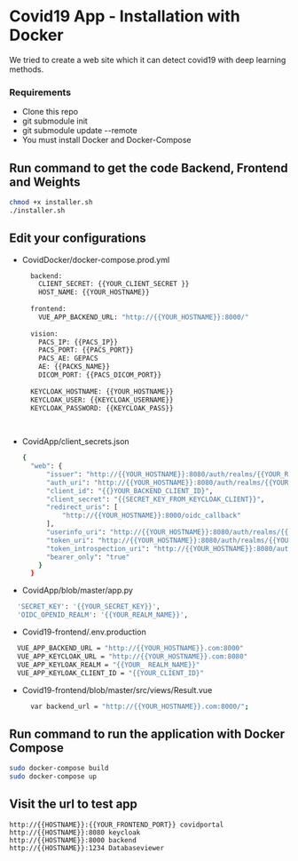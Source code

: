 # Covid19 App - Installation with Docker

We tried to create a web site which it can detect covid19 with deep learning methods.
### Requirements
- Clone this repo
- git submodule init
- git submodule update --remote
- You must install Docker and Docker-Compose

## Run command to get the code Backend, Frontend and Weights
```bash
chmod +x installer.sh
./installer.sh
```

## Edit your configurations
- CovidDocker/docker-compose.prod.yml
  ```bash
    backend:
      CLIENT_SECRET: {{YOUR_CLIENT_SECRET }}
      HOST_NAME: {{YOUR_HOSTNAME}}
    
    frontend:
      VUE_APP_BACKEND_URL: "http://{{YOUR_HOSTNAME}}:8000/"
    
    vision:
      PACS_IP: {{PACS_IP}} 
      PACS_PORT: {{PACS_PORT}}
      PACS_AE: GEPACS
      AE: {{PACKS_NAME}}
      DICOM_PORT: {{PACS_DICOM_PORT}}
    
    KEYCLOAK_HOSTNAME: {{YOUR_HOSTNAME}}
    KEYCLOAK_USER: {{KEYCLOAK_USERNAME}}
    KEYCLOAK_PASSWORD: {{KEYCLOAK_PASS}}
    
    
  ```
- CovidApp/client_secrets.json
  ```bash
  {
    "web": {
        "issuer": "http://{{YOUR_HOSTNAME}}:8080/auth/realms/{{YOUR_REALM_NAME}}",
        "auth_uri": "http://{{YOUR_HOSTNAME}}:8080/auth/realms/{{YOUR_REALM_NAME}}/protocol/openid-connect/auth",
        "client_id": "{{}YOUR_BACKEND_CLIENT_ID}",
        "client_secret": "{{SECRET_KEY_FROM_KEYCLOAK_CLIENT}}",
        "redirect_uris": [
            "http://{{YOUR_HOSTNAME}}:8000/oidc_callback"
        ],
        "userinfo_uri": "http://{{YOUR_HOSTNAME}}:8080/auth/realms/{{YOUR_REALM_NAME}}/protocol/openid-connect/userinfo",
        "token_uri": "http://{{YOUR_HOSTNAME}}:8080/auth/realms/{{YOUR_REALM_NAME}}/protocol/openid-connect/token",
        "token_introspection_uri": "http://{{YOUR_HOSTNAME}}:8080/auth/realms/{{YOUR_REALM_NAME}}/protocol/openid-connect/token/introspect",
        "bearer_only": "true"
      }
    }
    ```
 - CovidApp/blob/master/app.py
  ```bash
    'SECRET_KEY': '{{YOUR_SECRET_KEY}}',
    'OIDC_OPENID_REALM': '{{YOUR_REALM_NAME}}',
   ```
 - Covid19-frontend/.env.production
  ```bash
    VUE_APP_BACKEND_URL = "http://{{YOUR_HOSTNAME}}.com:8000"
    VUE_APP_KEYCLOAK_URL = "http://{{YOUR_HOSTNAME}}.com:8080"
    VUE_APP_KEYLOAK_REALM = "{{YOUR_ REALM_NAME}}"
    VUE_APP_KEYLOAK_CLIENT_ID = "{{YOUR_CLIENT_ID}"
  ```
- Covid19-frontend/blob/master/src/views/Result.vue
  ```bash
    var backend_url = "http://{{YOUR_HOSTNAME}}.com:8000/";
   ```
    
## Run command to run the application with Docker Compose
```bash
sudo docker-compose build
sudo docker-compose up
```

## Visit the url to test app
```http
http://{{HOSTNAME}}:{{YOUR_FRONTEND_PORT}} covidportal
http://{{HOSTNAME}}:8080 keycloak
http://{{HOSTNAME}}:8000 backend
http://{{HOSTNAME}}:1234 Databaseviewer
```
